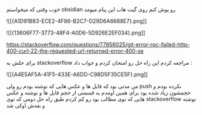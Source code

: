 

خوب وقتی که میخواستم obsidian رو پوش کنم روی گیت هاب این پیام میومد 

![[{A1D91B83-ECE2-4F86-B2C7-D29D6A6688E7}.png]]

![[{13606F77-3773-48F4-A0D6-5D926E2EF034}.png]]

https://stackoverflow.com/questions/77856025/git-error-rpc-failed-http-400-curl-22-the-requested-url-returned-error-400-se

برای حلش به stackoverflow مراجعه کردم این راه حل رو امتحان کردم و جواب داد :

![[{A4E5AF5A-41F5-433E-A6DD-C98D5F35CE5F}.png]]

من مدتی بود که فایل ها و عکس هایی که نوشته بودم رو ولی push نکرده بودم و حجمشون زیاد شده بود برای همین اومدم یه قسمتی از حجم فایل ها و نوشته و عکس هایی که توی مطالب بود رو کم کردم طبق راه حل دومی که توی  stackoverflow نوشته و بعدش اوکی شد 

